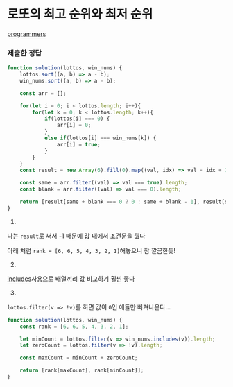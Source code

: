 # 로또의 최고 순위와 최저 순위

[programmers](https://programmers.co.kr/learn/courses/30/lessons/77484?language=javascript)

### 제출한 정답
```js
function solution(lottos, win_nums) {
    lottos.sort((a, b) => a - b);
    win_nums.sort((a, b) => a - b);

    const arr = [];

    for(let i = 0; i < lottos.length; i++){
        for(let k = 0; k < lottos.length; k++){
            if(lottos[i] === 0) {
                arr[i] = 0;
            }
            else if(lottos[i] === win_nums[k]) {
                arr[i] = true;
            }
        }
    }
    const result = new Array(6).fill(0).map((val, idx) => val = idx + 1).reverse();

    const same = arr.filter((val) => val === true).length;
    const blank = arr.filter((val) => val === 0).length;

    return [result[same + blank === 0 ? 0 : same + blank - 1], result[same === 0 ? 0 : same - 1]]
}
```

1.

나는 `result`로 써서 -1 때문에 값 내에서 조건문을 줬다

아래 처럼 `rank = [6, 6, 5, 4, 3, 2, 1]`해놓으니 참 깔끔한듯!


2.

[includes](https://developer.mozilla.org/ko/docs/Web/JavaScript/Reference/Global_Objects/Array/includes)사용으로 배열끼리 값 비교하기 훨씬 좋다

3.

`lottos.filter(v => !v)`를 하면 값이 `0`인 애들만 빠져나온다...

```js
function solution(lottos, win_nums) {
    const rank = [6, 6, 5, 4, 3, 2, 1];

    let minCount = lottos.filter(v => win_nums.includes(v)).length;
    let zeroCount = lottos.filter(v => !v).length;

    const maxCount = minCount + zeroCount;

    return [rank[maxCount], rank[minCount]];
}
```